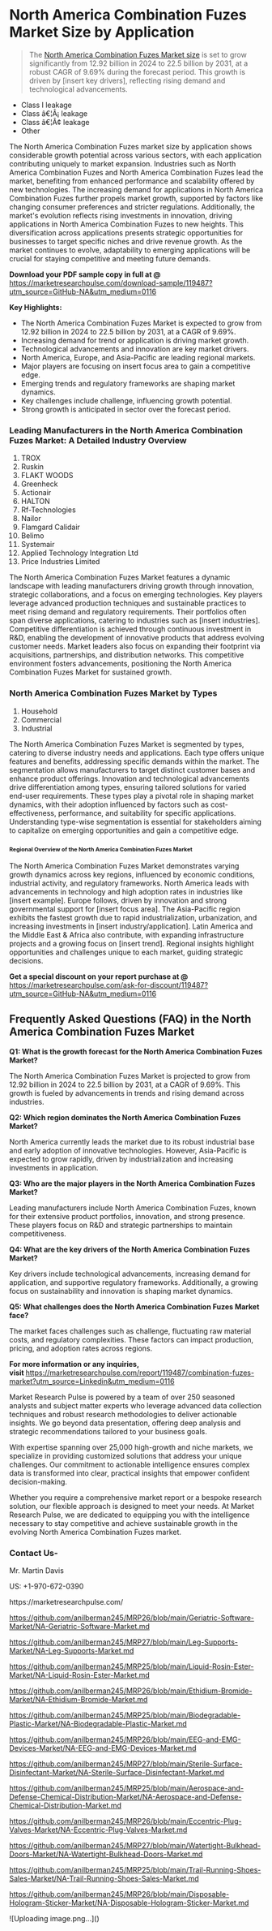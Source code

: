 <h1>North America Combination Fuzes Market&nbsp;Size by Application</h1><blockquote><p>The <a href="https://marketresearchpulse.com/download-sample/119487?utm_source=GitHub-NA&amp;utm_medium=0116">North America Combination Fuzes Market size</a> is set to grow significantly from 12.92 billion in 2024 to 22.5 billion by 2031, at a robust CAGR of 9.69% during the forecast period. This growth is driven by [insert key drivers], reflecting rising demand and technological advancements.</p></blockquote><ul><li>Class I leakage<li> Class â€¦Â¡ leakage<li> Class â€¦Â¢ leakage<li> Other</li></ul><p>The North America Combination Fuzes market size by application shows considerable growth potential across various sectors, with each application contributing uniquely to market expansion. Industries such as North America Combination Fuzes and North America Combination Fuzes lead the market, benefiting from enhanced performance and scalability offered by new technologies. The increasing demand for applications in North America Combination Fuzes further propels market growth, supported by factors like changing consumer preferences and stricter regulations. Additionally, the market's evolution reflects rising investments in innovation, driving applications in North America Combination Fuzes to new heights. This diversification across applications presents strategic opportunities for businesses to target specific niches and drive revenue growth. As the market continues to evolve, adaptability to emerging applications will be crucial for staying competitive and meeting future demands.</p><p><strong>Download your PDF sample copy in full at @ </strong><a href="https://marketresearchpulse.com/download-sample/119487?utm_source=GitHub-NA&amp;utm_medium=0116">https://marketresearchpulse.com/download-sample/119487?utm_source=GitHub-NA&amp;utm_medium=0116</a></p><p><strong>Key Highlights: </strong></p><ul><li>The North America Combination Fuzes Market is expected to grow from 12.92 billion in 2024 to 22.5 billion by 2031, at a CAGR of 9.69%.</li><li>Increasing demand for trend or application is driving market growth.</li><li>Technological advancements and innovation are key market drivers.</li><li>North America, Europe, and Asia-Pacific are leading regional markets.</li><li>Major players are focusing on insert focus area to gain a competitive edge.</li><li>Emerging trends and regulatory frameworks are shaping market dynamics.</li><li>Key challenges include challenge, influencing growth potential.</li><li>Strong growth is anticipated in sector over the forecast period.</li></ul><h3>Leading Manufacturers in the North America Combination Fuzes Market: A Detailed Industry Overview</h3><ol><li>TROX</li><li>Ruskin</li><li>FLAKT WOODS</li><li>Greenheck</li><li>Actionair</li><li>HALTON</li><li>Rf-Technologies</li><li>Nailor</li><li>Flamgard Calidair</li><li>Belimo</li><li>Systemair</li><li>Applied Technology Integration Ltd</li><li>Price Industries Limited</li></ol><div class="flex max-w-full flex-col flex-grow"><div class="min-h-8 text-message flex w-full flex-col items-end gap-2 whitespace-normal break-words [.text-message+&amp;]:mt-5" dir="auto" data-message-author-role="assistant" data-message-id="fd8432e4-4910-450d-b182-61b7bfb0a01f" data-message-model-slug="gpt-4o"><div class="flex w-full flex-col gap-1 empty:hidden first:pt-[3px]"><div class="markdown prose w-full break-words dark:prose-invert light"><p>The North America Combination Fuzes Market features a dynamic landscape with leading manufacturers driving growth through innovation, strategic collaborations, and a focus on emerging technologies. Key players leverage advanced production techniques and sustainable practices to meet rising demand and regulatory requirements. Their portfolios often span diverse applications, catering to industries such as [insert industries]. Competitive differentiation is achieved through continuous investment in R&amp;D, enabling the development of innovative products that address evolving customer needs. Market leaders also focus on expanding their footprint via acquisitions, partnerships, and distribution networks. This competitive environment fosters advancements, positioning the North America Combination Fuzes Market for sustained growth.</p></div></div></div></div><h3>North America Combination Fuzes Market by Types</h3><ol><li>Household<li> Commercial<li> Industrial</li></ol><div class="flex max-w-full flex-col flex-grow"><div class="min-h-8 text-message flex w-full flex-col items-end gap-2 whitespace-normal break-words [.text-message+&amp;]:mt-5" dir="auto" data-message-author-role="assistant" data-message-id="084470be-0bb7-4664-bddf-5156b4f41249" data-message-model-slug="gpt-4o-mini"><div class="flex w-full flex-col gap-1 empty:hidden first:pt-[3px]"><div class="markdown prose w-full break-words dark:prose-invert light"><p>The North America Combination Fuzes Market is segmented by types, catering to diverse industry needs and applications. Each type offers unique features and benefits, addressing specific demands within the market. The segmentation allows manufacturers to target distinct customer bases and enhance product offerings. Innovation and technological advancements drive differentiation among types, ensuring tailored solutions for varied end-user requirements. These types play a pivotal role in shaping market dynamics, with their adoption influenced by factors such as cost-effectiveness, performance, and suitability for specific applications. Understanding type-wise segmentation is essential for stakeholders aiming to capitalize on emerging opportunities and gain a competitive edge.</p></div></div></div></div><h3><span style="font-size: 11px;">Regional Overview of the North America Combination Fuzes Market</span></h3><div class="flex max-w-full flex-col flex-grow"><div class="min-h-8 text-message flex w-full flex-col items-end gap-2 whitespace-normal break-words [.text-message+&amp;]:mt-5" dir="auto" data-message-author-role="assistant" data-message-id="e9038762-ce64-4e30-91c9-9bd413514231" data-message-model-slug="gpt-4o-mini"><div class="flex w-full flex-col gap-1 empty:hidden first:pt-[3px]"><div class="markdown prose w-full break-words dark:prose-invert light"><p>The North America Combination Fuzes Market demonstrates varying growth dynamics across key regions, influenced by economic conditions, industrial activity, and regulatory frameworks. North America leads with advancements in technology and high adoption rates in industries like [insert example]. Europe follows, driven by innovation and strong governmental support for [insert focus area]. The Asia-Pacific region exhibits the fastest growth due to rapid industrialization, urbanization, and increasing investments in [insert industry/application]. Latin America and the Middle East &amp; Africa also contribute, with expanding infrastructure projects and a growing focus on [insert trend]. Regional insights highlight opportunities and challenges unique to each market, guiding strategic decisions.</p></div></div></div></div><p><strong>Get a special discount on your report purchase at @ </strong><a href="https://marketresearchpulse.com/ask-for-discount/119487?utm_source=GitHub-NA&amp;utm_medium=0116">https://marketresearchpulse.com/ask-for-discount/119487?utm_source=GitHub-NA&amp;utm_medium=0116</a></p><h2>Frequently Asked Questions (FAQ) in the North America Combination Fuzes Market</h2><p><strong>Q1: What is the growth forecast for the North America Combination Fuzes Market?</strong></p><p>The North America Combination Fuzes Market is projected to grow from 12.92 billion in 2024 to 22.5 billion by 2031, at a CAGR of 9.69%. This growth is fueled by advancements in trends and rising demand across industries.</p><p><strong>Q2: Which region dominates the North America Combination Fuzes Market?</strong></p><p>North America currently leads the market due to its robust industrial base and early adoption of innovative technologies. However, Asia-Pacific is expected to grow rapidly, driven by industrialization and increasing investments in application.</p><p><strong>Q3: Who are the major players in the North America Combination Fuzes Market?</strong></p><p>Leading manufacturers include North America Combination Fuzes, known for their extensive product portfolios, innovation, and strong presence. These players focus on R&amp;D and strategic partnerships to maintain competitiveness.</p><p><strong>Q4: What are the key drivers of the North America Combination Fuzes Market?</strong></p><p>Key drivers include technological advancements, increasing demand for application, and supportive regulatory frameworks. Additionally, a growing focus on sustainability and innovation is shaping market dynamics.</p><p><strong>Q5: What challenges does the North America Combination Fuzes Market face?</strong></p><p>The market faces challenges such as challenge, fluctuating raw material costs, and regulatory complexities. These factors can impact production, pricing, and adoption rates across regions.</p><p><strong>For more information or any inquiries, visit&nbsp;</strong><a href="https://marketresearchpulse.com/report/119487/combination-fuzes-market?utm_source=Linkedin&utm_medium=0116">https://marketresearchpulse.com/report/119487/combination-fuzes-market?utm_source=Linkedin&utm_medium=0116</a></p><p>Market Research Pulse is powered by a team of over 250 seasoned analysts and subject matter experts who leverage advanced data collection techniques and robust research methodologies to deliver actionable insights. We go beyond data presentation, offering deep analysis and strategic recommendations tailored to your business goals.</p><p>With expertise spanning over 25,000 high-growth and niche markets, we specialize in providing customized solutions that address your unique challenges. Our commitment to actionable intelligence ensures complex data is transformed into clear, practical insights that empower confident decision-making.</p><p>Whether you require a comprehensive market report or a bespoke research solution, our flexible approach is designed to meet your needs. At Market Research Pulse, we are dedicated to equipping you with the intelligence necessary to stay competitive and achieve sustainable growth in the evolving North America Combination Fuzes market.</p><h3><strong>Contact Us-</strong></h3><p>Mr. Martin Davis</p><p>US: +1-970-672-0390</p><p>https://marketresearchpulse.com/</p><p><a href="https://github.com/anilberman245/MRP26/blob/main/Geriatric-Software-Market/NA-Geriatric-Software-Market.md">https://github.com/anilberman245/MRP26/blob/main/Geriatric-Software-Market/NA-Geriatric-Software-Market.md</a></p><p><a href="https://github.com/anilberman245/MRP27/blob/main/Leg-Supports-Market/NA-Leg-Supports-Market.md">https://github.com/anilberman245/MRP27/blob/main/Leg-Supports-Market/NA-Leg-Supports-Market.md</a></p><p><a href="https://github.com/anilberman245/MRP25/blob/main/Liquid-Rosin-Ester-Market/NA-Liquid-Rosin-Ester-Market.md">https://github.com/anilberman245/MRP25/blob/main/Liquid-Rosin-Ester-Market/NA-Liquid-Rosin-Ester-Market.md</a></p><p><a href="https://github.com/anilberman245/MRP26/blob/main/Ethidium-Bromide-Market/NA-Ethidium-Bromide-Market.md">https://github.com/anilberman245/MRP26/blob/main/Ethidium-Bromide-Market/NA-Ethidium-Bromide-Market.md</a></p><p><a href="https://github.com/anilberman245/MRP25/blob/main/Biodegradable-Plastic-Market/NA-Biodegradable-Plastic-Market.md">https://github.com/anilberman245/MRP25/blob/main/Biodegradable-Plastic-Market/NA-Biodegradable-Plastic-Market.md</a></p><p><a href="https://github.com/anilberman245/MRP26/blob/main/EEG-and-EMG-Devices-Market/NA-EEG-and-EMG-Devices-Market.md">https://github.com/anilberman245/MRP26/blob/main/EEG-and-EMG-Devices-Market/NA-EEG-and-EMG-Devices-Market.md</a></p><p><a href="https://github.com/anilberman245/MRP27/blob/main/Sterile-Surface-Disinfectant-Market/NA-Sterile-Surface-Disinfectant-Market.md">https://github.com/anilberman245/MRP27/blob/main/Sterile-Surface-Disinfectant-Market/NA-Sterile-Surface-Disinfectant-Market.md</a></p><p><a href="https://github.com/anilberman245/MRP25/blob/main/Aerospace-and-Defense-Chemical-Distribution-Market/NA-Aerospace-and-Defense-Chemical-Distribution-Market.md">https://github.com/anilberman245/MRP25/blob/main/Aerospace-and-Defense-Chemical-Distribution-Market/NA-Aerospace-and-Defense-Chemical-Distribution-Market.md</a></p><p><a href="https://github.com/anilberman245/MRP26/blob/main/Eccentric-Plug-Valves-Market/NA-Eccentric-Plug-Valves-Market.md">https://github.com/anilberman245/MRP26/blob/main/Eccentric-Plug-Valves-Market/NA-Eccentric-Plug-Valves-Market.md</a></p><p><a href="https://github.com/anilberman245/MRP27/blob/main/Watertight-Bulkhead-Doors-Market/NA-Watertight-Bulkhead-Doors-Market.md">https://github.com/anilberman245/MRP27/blob/main/Watertight-Bulkhead-Doors-Market/NA-Watertight-Bulkhead-Doors-Market.md</a></p><p><a href="https://github.com/anilberman245/MRP25/blob/main/Trail-Running-Shoes-Sales-Market/NA-Trail-Running-Shoes-Sales-Market.md">https://github.com/anilberman245/MRP25/blob/main/Trail-Running-Shoes-Sales-Market/NA-Trail-Running-Shoes-Sales-Market.md</a></p><p><a href="https://github.com/anilberman245/MRP26/blob/main/Disposable-Hologram-Sticker-Market/NA-Disposable-Hologram-Sticker-Market.md">https://github.com/anilberman245/MRP26/blob/main/Disposable-Hologram-Sticker-Market/NA-Disposable-Hologram-Sticker-Market.md</a></p>
![Uploading image.png…]()
